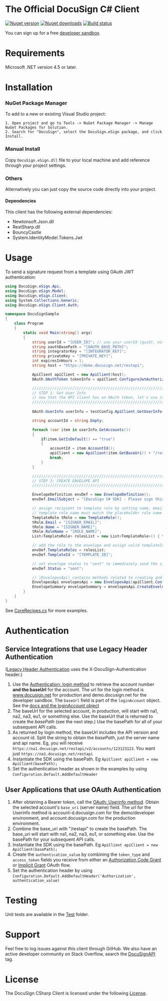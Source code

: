 # The Official DocuSign C# Client

[![Nuget version][nuget-image]][nuget-url]
[![Nuget downloads][downloads-image]][downloads-url]
[![Build status][travis-image]][travis-url]

You can sign up for a free [developer sandbox](https://www.docusign.com/developer-center). 

Requirements
============

Microsoft .NET version 4.5 or later.

Installation
============

### NuGet Package Manager

To add to a new or existing Visual Studio project:  

	1. Open project and go to Tools -> NuGet Package Manager -> Manage NuGet Packages for Solution.
	2. Search for "DocuSign", select the DocuSign.eSign package, and click Install.  

### Manual Install 

Copy `DocuSign.eSign.dll` file to your local machine and add reference through your project settings.

### Others

Alternatively you can just copy the source code directly into your project. 

#### Dependencies

This client has the following external dependencies: 

* Newtonsoft.Json.dll
* RestSharp.dll
* BouncyCastle
* System.IdentityModel.Tokens.Jwt

Usage
=====

To send a signature request from a template using OAuth JWT authentication:

```csharp
using DocuSign.eSign.Api;
using DocuSign.eSign.Model;
using DocuSign.eSign.Client;
using System.Collections.Generic;
using DocuSign.eSign.Client.Auth;

namespace DocuSignSample
{
	class Program
	{
		static void Main(string[] args)
		{
			string userId = "[USER_ID]"; // use your userId (guid), not email address
			string oauthBasePath = "[OAUTH_BASE_PATH]";
			string integratorKey = "[INTEGRATOR_KEY]";
			string privateKey = "[PRIVATE_KEY]";
			int expiresInHours = 1;
			string host = "https://demo.docusign.net/restapi";

			ApiClient apiClient = new ApiClient(host);
			OAuth.OAuthToken tokenInfo = apiClient.ConfigureJwtAuthorizationFlowByKey(integratorKey, userId, oauthBasePath, privateKey, expiresInHours);

			/////////////////////////////////////////////////////////////////
			// STEP 1: Get User Info   
			// now that the API client has an OAuth token, let's use it in all// DocuSign APIs
			/////////////////////////////////////////////////////////////////
			
			OAuth.UserInfo userInfo = testConfig.ApiClient.GetUserInfo(tokenInfo.access_token);

			string accountId = string.Empty;

			foreach (var item in userInfo.GetAccounts())
			{
				if(item.GetIsDefault() == "true")
				{
					accountId = item.AccountId();
					apiClient = new ApiClient(item.GetBaseUri() + "/restapi");
					break;
				}
			}

			/////////////////////////////////////////////////////////////////
			// STEP 2: CREATE ENVELOPE API        
			/////////////////////////////////////////////////////////////////				

			EnvelopeDefinition envDef = new EnvelopeDefinition();
			envDef.EmailSubject = "[DocuSign C# SDK] - Please sign this doc";

			// assign recipient to template role by setting name, email, and role name.  Note that the
			// template role name must match the placeholder role name saved in your account template.  
			TemplateRole tRole = new TemplateRole();
			tRole.Email = "[SIGNER_EMAIL]";
			tRole.Name = "[SIGNER_NAME]";
			tRole.RoleName = "[ROLE_NAME]";
			List<TemplateRole> rolesList = new List<TemplateRole>() { tRole };

			// add the role to the envelope and assign valid templateId from your account
			envDef.TemplateRoles = rolesList;
			envDef.TemplateId = "[TEMPLATE_ID]";

			// set envelope status to "sent" to immediately send the signature request
			envDef.Status = "sent";

			// |EnvelopesApi| contains methods related to creating and sending Envelopes (aka signature requests)
			EnvelopesApi envelopesApi = new EnvelopesApi(apiClient.Configuration);
			EnvelopeSummary envelopeSummary = envelopesApi.CreateEnvelope(accountId, envDef);
		}
	}
}
```

See [CoreRecipes.cs](https://github.com/docusign/docusign-csharp-client/blob/master/test/Recipes/CoreRecipes.cs) for more examples.

# Authentication

## Service Integrations that use Legacy Header Authentication

([Legacy Header Authentication](https://docs.docusign.com/esign/guide/authentication/legacy_auth.html) uses the X-DocuSign-Authentication header.)

1. Use the [Authentication: login method](https://docs.docusign.com/esign/restapi/Authentication/Authentication/login/) to retrieve the account number **and the baseUrl** for the account.
The url for the login method is www.docusign.net for production and demo.docusign.net for the developer sandbox.
The `baseUrl` field is part of the `loginAccount` object. See the [docs and the loginAccount object](https://docs.docusign.com/esign/restapi/Authentication/Authentication/login/#/definitions/loginAccount)
2. The baseUrl for the selected account, in production, will start with na1, na2, na3, eu1, or something else. Use the baseUrl that is returned to create the *basePath* (see the next step.) Use the basePath for all of your subsequent API calls.
3. As returned by login method, the baseUrl includes the API version and account id. Split the string to obtain the *basePath*, just the server name and api name. Eg, you will receive `https://na1.docusign.net/restapi/v2/accounts/123123123`. You want just `https://na1.docusign.net/restapi` 
4. Instantiate the SDK using the basePath. Eg `ApiClient apiClient = new ApiClient(basePath);`
5. Set the authentication header as shown in the examples by using `Configuration.Default.AddDefaultHeader`

## User Applications that use OAuth Authentication
1. After obtaining a Bearer token, call the [OAuth: Userinfo method](https://docs.docusign.com/esign/guide/authentication/userinfo.html). Obtain the selected account's `base_uri` (server name) field.
The url for the Userinfo method is account-d.docusign.com for the demo/developer environment, and account.docusign.com for the production environment.
1. Combine the base_uri with "/restapi" to create the basePath. The base_uri will start with na1, na2, na3, eu1, or something else. Use the basePath for your subsequent API calls.
4. Instantiate the SDK using the basePath. Eg `ApiClient apiClient = new ApiClient(basePath);`
5. Create the `authentication_value` by combining the `token_type` and `access_token` fields you receive from either an [Authorization Code Grant](https://docs.docusign.com/esign/guide/authentication/oa2_auth_code.html) or [Implicit Grant](https://docs.docusign.com/esign/guide/authentication/oa2_implicit.html) OAuth flow. 
5. Set the authentication header by using `Configuration.Default.AddDefaultHeader('Authorization', authentication_value)`


Testing
=======

Unit tests are available in the [Test](/test/SdkTests) folder. 

Support
=======

Feel free to log issues against this client through GitHub.  We also have an active developer community on Stack Overflow, search the [DocuSignAPI](http://stackoverflow.com/questions/tagged/docusignapi) tag.

License
=======

The DocuSign CSharp Client is licensed under the following [License](LICENSE).


[nuget-image]: https://img.shields.io/nuget/v/DocuSign.eSign.dll.svg?style=flat
[nuget-url]: https://www.nuget.org/packages/DocuSign.eSign.dll
[downloads-image]: https://img.shields.io/nuget/dt/DocuSign.eSign.dll.svg?style=flat
[downloads-url]: https://www.nuget.org/packages/DocuSign.eSign.dll
[travis-image]: https://img.shields.io/travis/docusign/docusign-csharp-client.svg?style=flat
[travis-url]: https://travis-ci.org/docusign/docusign-csharp-client
